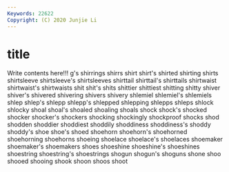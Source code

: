 ```yaml
---
Keywords: 22622
Copyright: (C) 2020 Junjie Li
---
```


# title

Write contents here!!!
g's 
shirrings 
shirrs 
shirt 
shirt's 
shirted 
shirting 
shirts 
shirtsleeve
shirtsleeve's 
shirtsleeves 
shirttail 
shirttail's 
shirttails 
shirtwaist 
shirtwaist's 
shirtwaists 
shit 
shit's
shits 
shittier 
shittiest 
shitting 
shitty 
shiver 
shiver's 
shivered 
shivering 
shivers
shivery 
shlemiel 
shlemiel's 
shlemiels 
shlep 
shlep's 
shlepp 
shlepp's 
shlepped 
shlepping
shlepps 
shleps 
shlock 
shlocky 
shoal 
shoal's 
shoaled 
shoaling 
shoals 
shock
shock's 
shocked 
shocker 
shocker's 
shockers 
shocking 
shockingly 
shockproof 
shocks 
shod
shodden 
shoddier 
shoddiest 
shoddily 
shoddiness 
shoddiness's 
shoddy 
shoddy's 
shoe 
shoe's
shoed 
shoehorn 
shoehorn's 
shoehorned 
shoehorning 
shoehorns 
shoeing 
shoelace 
shoelace's 
shoelaces
shoemaker 
shoemaker's 
shoemakers 
shoes 
shoeshine 
shoeshine's 
shoeshines 
shoestring 
shoestring's 
shoestrings
shogun 
shogun's 
shoguns 
shone 
shoo 
shooed 
shooing 
shook 
shoon 
shoos
shoot 
